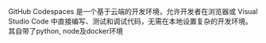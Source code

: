 
GitHub Codespaces 是一个基于云端的开发环境，允许开发者在浏览器或 Visual Studio Code 中直接编写、测试和调试代码，无需在本地设置复杂的开发环境。其自带了python, node及docker环境
<!--stackedit_data:
eyJoaXN0b3J5IjpbLTYzODk1ODc5OCwtMTE0Nzk4NTgyNSwxMD
M0NDQzODY0XX0=
-->